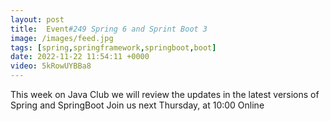 ```yaml
---
layout: post
title:  Event#249 Spring 6 and Sprint Boot 3
image: /images/feed.jpg
tags: [spring,springframework,springboot,boot]
date: 2022-11-22 11:54:11 +0000
video: 5kRowUYBBa8
---
```


This week on Java Club we will review the updates in the latest versions of Spring and SpringBoot
Join us next Thursday, at 10:00 Online
